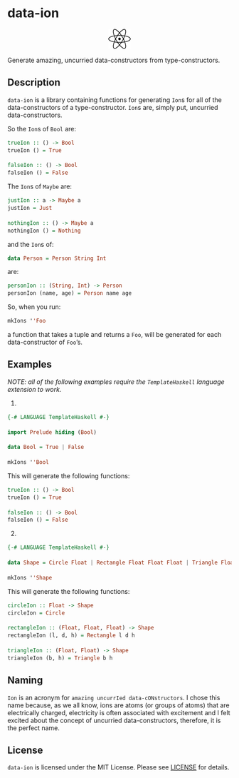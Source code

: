 # data-ion
<p align="center"><img src="./data-ion.png" alt="data-ion logo"/></p>

Generate amazing, uncurried data-constructors from type-constructors.

## Description
 `data-ion` is a library containing functions for generating `Ion`s for all
 of the data-constructors of a type-constructor. `Ion`s are, simply put,
 uncurried data-constructors.

 So the `Ion`s of `Bool` are:

 ```haskell
 trueIon :: () -> Bool
 trueIon () = True

 falseIon :: () -> Bool
 falseIon () = False
 ```

 The `Ion`s of `Maybe` are:

 ```haskell
 justIon :: a -> Maybe a
 justIon = Just

 nothingIon :: () -> Maybe a
 nothingIon () = Nothing
 ```

 and the `Ion`s of:

 ```haskell
 data Person = Person String Int
 ```

 are:

 ```haskell
 personIon :: (String, Int) -> Person
 personIon (name, age) = Person name age
 ```

 So, when you run:

 ```haskell
 mkIons ''Foo
 ```

 a function that takes a tuple and returns a `Foo`, will be generated for each data-constructor of `Foo`’s.

## Examples
 *NOTE: all of the following examples require the `TemplateHaskell` language extension to work.*

 1.
  ```haskell
  {-# LANGUAGE TemplateHaskell #-}

  import Prelude hiding (Bool)

  data Bool = True | False
 
  mkIons ''Bool
  ```
  This will generate the following functions:
  ```haskell
  trueIon :: () -> Bool
  trueIon () = True

  falseIon :: () -> Bool
  falseIon () = False
  ```
 2.
  ```haskell
  {-# LANGUAGE TemplateHaskell #-}

  data Shape = Circle Float | Rectangle Float Float Float | Triangle Float Float
  
  mkIons ''Shape
  ```
  This will generate the following functions:

  ```haskell
  circleIon :: Float -> Shape
  circleIon = Circle

  rectangleIon :: (Float, Float, Float) -> Shape
  rectangleIon (l, d, h) = Rectangle l d h

  triangleIon :: (Float, Float) -> Shape
  triangleIon (b, h) = Triangle b h
  ```

## Naming
 `Ion` is an acronym for `amazing uncurrIed data-cONstructors`.
 I chose this name because, as we all know, ions are atoms (or groups of atoms) that are electrically charged, electricity is often associated with excitement and I felt excited about the concept of uncurried data-constructors, therefore, it is the perfect name.

## License
 `data-ion` is licensed under the MIT License.
 Please see [LICENSE](./LICENSE) for details.
